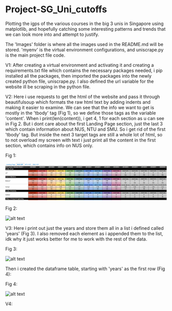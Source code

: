 # Project-SG_Uni_cutoffs
Plotting the igps of the various courses in the big 3 unis in Singapore using matplotlib, and hopefully catching some interesting patterns and trends that we can look more into and attempt to justify.

The 'Images' folder is where all the images used in the README.md will be stored. 'myenv' is the virtual environment configurations, and uniscrape.py is the main project file code.

V1: After creating a virtual environment and activating it and creating a requirements.txt file which contains the necessary packages needed, i pip installed all the packages, then imported the packages into the newly created python file, uniscrape.py. I also defined the url variable for the website ill be scraping in the python file.

V2: Here i use requests to get the html of the website and pass it through beautifulsoup which formats the raw html text by adding indents and making it easier to examine. We can see that the info we want to get is mostly in the 'tbody' tag (Fig 1), so we define those tags as the variable 'content'. When i print(len(content)), i get 4, 1 for each section as u can see in Fig 2. But i dont care about the first Landing Page section, just the last 3 which contain information about NUS, NTU and SMU. So i get rid of the first 'tbody' tag. But inside the next 3 target tags are still a whole lot of html, so to not overload my screen with text i just print all the content in the first section, which contains info on NUS only.

Fig 1:

![alt text](image.png)

Fig 2:

![alt text](image-1.png)

V3: Here i print out just the years and store them all in a list i defined called 'years' (Fig 3). I also removed each element as i appended them to the list, idk why it just works better for me to work with the rest of the data.

Fig 3:

![alt text](image-1.png)

Then i created the dataframe table, starting with 'years' as the first row (Fig 4):

Fig 4:

![alt text](image-2.png)

V4: